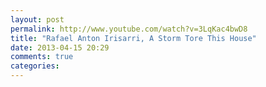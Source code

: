 ```yaml
---
layout: post
permalink: http://www.youtube.com/watch?v=3LqKac4bwD8
title: "Rafael Anton Irisarri, A Storm Tore This House"
date: 2013-04-15 20:29
comments: true
categories: 
---
```

